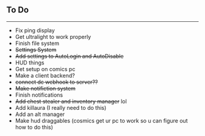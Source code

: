 ## To Do
________________________________________________________

- Fix ping display
- Get ultralight to work properly
- Finish file system
- ~~Settings System~~
- ~~Add settings to AutoLogin and AutoDisable~~
- HUD things
- Get setup on comics pc
- Make a client backend?
- ~~connect dc webhook to server??~~
- ~~Make notifiction system~~
- Finish notifications
- ~~Add chest stealer and inventory manager~~ lol
- Add killaura (I really need to do this)
- Add an alt manager
- Make hud draggables (cosmics get ur pc to work so u can figure out how to do this)

